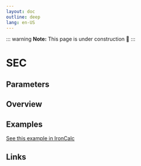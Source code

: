 ```yaml
---
layout: doc
outline: deep
lang: en-US
---
```


::: warning
**Note:** This page is under construction 🚧
:::

# SEC

## Parameters

## Overview

## Examples

[See this example in IronCalc](https://app.ironcalc.com/?filename=sec)

## Links